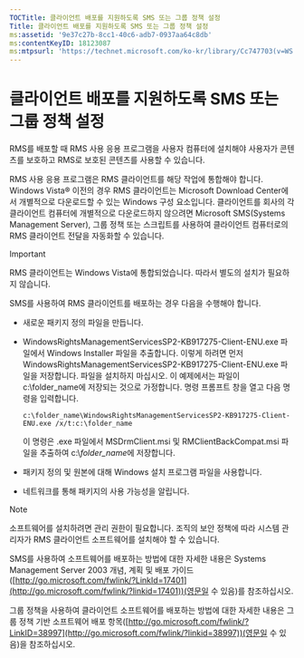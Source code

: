 ```yaml
---
TOCTitle: 클라이언트 배포를 지원하도록 SMS 또는 그룹 정책 설정
Title: 클라이언트 배포를 지원하도록 SMS 또는 그룹 정책 설정
ms:assetid: '9e37c27b-8cc1-40c6-adb7-0937aa64c8db'
ms:contentKeyID: 18123087
ms:mtpsurl: 'https://technet.microsoft.com/ko-kr/library/Cc747703(v=WS.10)'
---
```


클라이언트 배포를 지원하도록 SMS 또는 그룹 정책 설정
====================================================

RMS를 배포할 때 RMS 사용 응용 프로그램을 사용자 컴퓨터에 설치해야 사용자가 콘텐츠를 보호하고 RMS로 보호된 콘텐츠를 사용할 수 있습니다.

RMS 사용 응용 프로그램은 RMS 클라이언트를 해당 작업에 통합해야 합니다. Windows Vista® 이전의 경우 RMS 클라이언트는 Microsoft Download Center에서 개별적으로 다운로드할 수 있는 Windows 구성 요소입니다. 클라이언트를 회사의 각 클라이언트 컴퓨터에 개별적으로 다운로드하지 않으려면 Microsoft SMS(Systems Management Server), 그룹 정책 또는 스크립트를 사용하여 클라이언트 컴퓨터로의 RMS 클라이언트 전달을 자동화할 수 있습니다.

> [!IMPORTANT]  
> RMS 클라이언트는 Windows Vista에 통합되었습니다. 따라서 별도의 설치가 필요하지 않습니다. 

SMS를 사용하여 RMS 클라이언트를 배포하는 경우 다음을 수행해야 합니다.

-   새로운 패키지 정의 파일을 만듭니다.
-   WindowsRightsManagementServicesSP2-KB917275-Client-ENU.exe 파일에서 Windows Installer 파일을 추출합니다. 이렇게 하려면 먼저 WindowsRightsManagementServicesSP2-KB917275-Client-ENU.exe 파일을 저장합니다. 파일을 설치하지 마십시오. 이 예제에서는 파일이 c:\\folder\_name에 저장되는 것으로 가정합니다. 명령 프롬프트 창을 열고 다음 명령을 입력합니다.
    
    ```
    c:\folder_name\WindowsRightsManagementServicesSP2-KB917275-Client-ENU.exe /x/t:c:\folder_name
    ```

    이 명령은 .exe 파일에서 MSDrmClient.msi 및 RMClientBackCompat.msi 파일을 추출하여 c:\\*folder\_name*에 저장합니다.
-   패키지 정의 및 원본에 대해 Windows 설치 프로그램 파일을 사용합니다.
-   네트워크를 통해 패키지의 사용 가능성을 알립니다.

> [!NOTE]  
> 소프트웨어를 설치하려면 관리 권한이 필요합니다. 조직의 보안 정책에 따라 시스템 관리자가 RMS 클라이언트 소프트웨어를 설치해야 할 수 있습니다. 

SMS를 사용하여 소프트웨어를 배포하는 방법에 대한 자세한 내용은 Systems Management Server 2003 개념, 계획 및 배포 가이드([http://go.microsoft.com/fwlink/?LinkId=17401](http://go.microsoft.com/fwlink/?linkid=17401))(영문일 수 있음)를 참조하십시오.

그룹 정책을 사용하여 클라이언트 소프트웨어를 배포하는 방법에 대한 자세한 내용은 그룹 정책 기반 소프트웨어 배포 항목([http://go.microsoft.com/fwlink/?LinkID=38997](http://go.microsoft.com/fwlink/?linkid=38997))(영문일 수 있음)을 참조하십시오.
